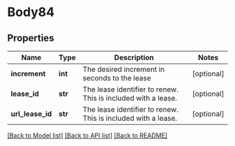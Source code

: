 # Body84

## Properties
Name | Type | Description | Notes
------------ | ------------- | ------------- | -------------
**increment** | **int** | The desired increment in seconds to the lease | [optional] 
**lease_id** | **str** | The lease identifier to renew. This is included with a lease. | [optional] 
**url_lease_id** | **str** | The lease identifier to renew. This is included with a lease. | [optional] 

[[Back to Model list]](../README.md#documentation-for-models) [[Back to API list]](../README.md#documentation-for-api-endpoints) [[Back to README]](../README.md)

